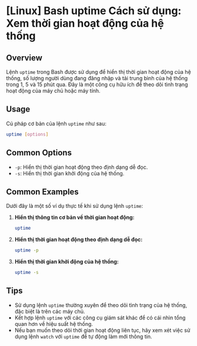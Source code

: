 # [Linux] Bash uptime Cách sử dụng: Xem thời gian hoạt động của hệ thống

## Overview
Lệnh `uptime` trong Bash được sử dụng để hiển thị thời gian hoạt động của hệ thống, số lượng người dùng đang đăng nhập và tải trung bình của hệ thống trong 1, 5 và 15 phút qua. Đây là một công cụ hữu ích để theo dõi tình trạng hoạt động của máy chủ hoặc máy tính.

## Usage
Cú pháp cơ bản của lệnh `uptime` như sau:

```bash
uptime [options]
```

## Common Options
- `-p`: Hiển thị thời gian hoạt động theo định dạng dễ đọc.
- `-s`: Hiển thị thời gian khởi động của hệ thống.

## Common Examples
Dưới đây là một số ví dụ thực tế khi sử dụng lệnh `uptime`:

1. **Hiển thị thông tin cơ bản về thời gian hoạt động:**

   ```bash
   uptime
   ```

2. **Hiển thị thời gian hoạt động theo định dạng dễ đọc:**

   ```bash
   uptime -p
   ```

3. **Hiển thị thời gian khởi động của hệ thống:**

   ```bash
   uptime -s
   ```

## Tips
- Sử dụng lệnh `uptime` thường xuyên để theo dõi tình trạng của hệ thống, đặc biệt là trên các máy chủ.
- Kết hợp lệnh `uptime` với các công cụ giám sát khác để có cái nhìn tổng quan hơn về hiệu suất hệ thống.
- Nếu bạn muốn theo dõi thời gian hoạt động liên tục, hãy xem xét việc sử dụng lệnh `watch` với `uptime` để tự động làm mới thông tin.
